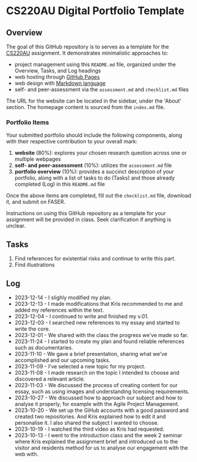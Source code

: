 # CS220AU Digital Portfolio Template

## Overview
The goal of this GitHub repository is to serves as a template for the [CS220AU](https://navigatingthedigitalworld.com/docs/cs220au) assignment. It demonstrates minimalistic approaches to:

- project management using this `README.md` file, organized under the Overview, Tasks, and Log headings
- web hosting through [GitHub Pages](https://pages.github.com/)
- web design with [Markdown language](https://guides.github.com/features/mastering-markdown/)
- self- and peer-assessment via the `assessment.md` and `checklist.md` files

The URL for the website can be located in the sidebar, under the 'About' section. The homepage content is sourced from the `index.md` file.

### Portfolio Items
Your submitted portfolio should include the following components, along with their respective contribution to your overall mark:

1. **website** (80%): explores your chosen research question across one or multiple webpages
2. **self- and peer-assessment** (10%): utilizes the `assessment.md` file
3. **portfolio overview** (10%): provides a succinct description of your portfolio, along with a list of tasks to do (Tasks) and those already completed (Log) in this `README.md` file

Once the above items are completed, fill out the `checklist.md` file, download it, and submit on FASER.

Instructions on using this GitHub repository as a template for your assignment will be provided in class. Seek clarification if anything is unclear.

## Tasks
1. Find references for existential risks and continue to write this part.
2. Find illustrations

## Log
- 2023-12-14 - I slighly modified my plan.
- 2023-12-13 - I made modifications that Kris recommended to me and added my references within the text.
- 2023-12-04 - I continued to write and finished my v.01.
- 2023-12-03 - I searched new references to my essay and started to write the core.
- 2023-12-01 - We shared with the class the progress we've made so far.
- 2023-11-24 - I started to create my plan and found reliable references such as documentaries.
- 2023-11-10 - We gave a brief presentation, sharing what we've accomplished and our upcoming tasks.
- 2023-11-09 - I've selected a new topic for my project.
- 2023-11-08 - I made research on the topic I intended to choose and discovered a relevant article.
- 2023-11-03 - We discussed the process of creating content for our essay, such as using images and understanding licensing requirements.
- 2023-10-27 - We discussed how to approach our subject and how to analyse it properly, for example with the Agile Project Management.
- 2023-10-20 - We set up the GiHub accounts with a good password and created two repositories. And Kris explained how to edit it and personalise it. I also shared the subject I wanted to choose.
- 2023-10-19 - I watched the third video as Kris had requested.
- 2023-10-13 - I went to the introduction class and the week 2 seminar where Kris explained the assignment brief and introduced us to the visitor and residents method for us to analyse our engagement with the web with.
